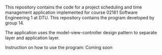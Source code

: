 This repository contains the code for a project scheduling and time management application implemented for course 02161 Software Engineering 1 at DTU. This repository contains the program developed by group 14.

The application uses the model-view-controller design pattern to separate layer and application layer.

Instruction on how to use the program: Coming soon
